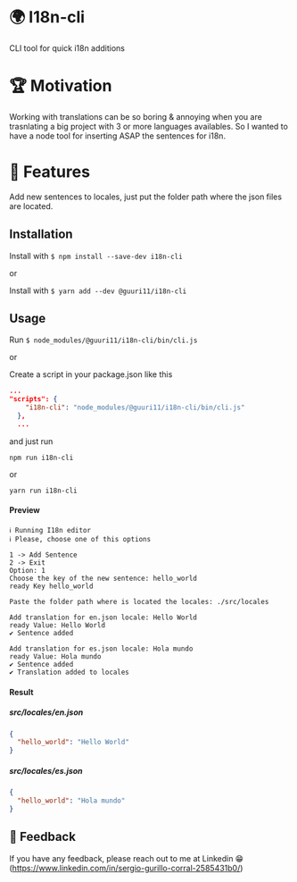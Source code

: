 
# 🌍 I18n-cli

CLI tool for quick i18n additions


# 🏆 Motivation
Working with translations can be so boring & annoying when you are trasnlating a big project with 3 or more languages availables. So I wanted to have a node tool for inserting ASAP the sentences for i18n.


# 🧪 Features
Add new sentences to locales, just put the folder path where the json files are located.

## Installation

Install with ```$ npm install --save-dev i18n-cli```

or

Install with ```$ yarn add --dev @guuri11/i18n-cli ```

## Usage
Run ```$ node_modules/@guuri11/i18n-cli/bin/cli.js  ```

or

Create a script in your package.json like this
```json
...
"scripts": {
    "i18n-cli": "node_modules/@guuri11/i18n-cli/bin/cli.js"
  },
  ...
```
and just run 

```npm run i18n-cli```

or

```yarn run i18n-cli```

#### Preview
```
ℹ Running I18n editor
ℹ Please, choose one of this options

1 -> Add Sentence
2 -> Exit
Option: 1
Choose the key of the new sentence: hello_world
ready Key hello_world

Paste the folder path where is located the locales: ./src/locales

Add translation for en.json locale: Hello World
ready Value: Hello World
✔ Sentence added

Add translation for es.json locale: Hola mundo
ready Value: Hola mundo
✔ Sentence added
✔ Translation added to locales
```
#### Result

##### src/locales/en.json
```json
{
  "hello_world": "Hello World"
}
````

##### src/locales/es.json
```json
{
  "hello_world": "Hola mundo"
}
````

## 📝 Feedback

If you have any feedback, please reach out to me at Linkedin 😁 (https://www.linkedin.com/in/sergio-gurillo-corral-2585431b0/)

